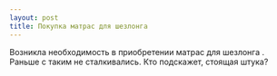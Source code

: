 ```yaml
---
layout: post 
title: Покупка матрас для шезлонга 
--- 
```

Возникла необходимость в приобретении матрас для шезлонга . Раньше с таким не сталкивались. Кто подскажет, стоящая штука?